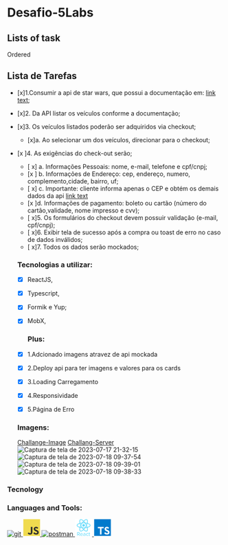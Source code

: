 
# Desafio-5Labs

## Lists of task

Ordered

## Lista de Tarefas

- [x]1.Consumir a api de star wars, que possui a documentação em:
[link text](https://swapi.dev/about);

- [x]2. Da API listar os veículos conforme a documentação;

- [x]3. Os veículos listados poderão ser adquiridos via checkout;
    - [x]a. Ao selecionar um dos veículos, direcionar para o checkout;

- [x ]4. As exigências do check-out serão;
    - [ x] a. Informações Pessoais: nome, e-mail, telefone e cpf/cnpj;
    - [x ] b. Informações de Endereço: cep, endereço, numero, complemento,cidade, bairro, uf;
    - [ x] c. Importante: cliente informa apenas o CEP e obtém os demais dados da api [link text](viacep.com.br)
    - [x ]d. Informações de pagamento: boleto ou cartão (número do cartão,validade, nome impresso e cvv);
    - [ x]5. Os formulários do checkout devem possuir validação (e-mail, cpf/cnpj);
    - [ x]6. Exibir tela de sucesso após a compra ou toast de erro no caso de dados
            inválidos;
    - [ x]7. Todos os dados serão mockados;
            
    ###  Tecnologias a utilizar:
   - [x] ReactJS, 
   - [x] Typescript,
   - [x] Formik e Yup;
   - [x] MobX,
    
     ###  Plus:
   - [x] 1.Adcionado imagens atravez de api mockada 
   - [x] 2.Deploy api para ter imagens e valores para os cards
   - [x] 3.Loading Carregamento
   - [x] 4.Responsividade
   - [x] 5.Página de Erro

    
    ###  Imagens:
  [Challange-Image](https://jdrel-challenge-client.onrender.com/)
  [Challang-Server](https://jdrel-challenge-server.onrender.com)
    ![Captura de tela de 2023-07-17 21-32-15](https://github.com/EwertonFS/JDREL-Challenge/assets/94709800/b8d377ce-ec60-40f8-8862-09fd77763e58)
    ![Captura de tela de 2023-07-18 09-37-54](https://github.com/EwertonFS/JDREL-Challenge/assets/94709800/4d4ebd0e-28d8-44c5-a2e0-2396678763bd)
    ![Captura de tela de 2023-07-18 09-39-01](https://github.com/EwertonFS/JDREL-Challenge/assets/94709800/a215d349-6354-4de6-8c00-2714cca46806)
    ![Captura de tela de 2023-07-18 09-38-33](https://github.com/EwertonFS/JDREL-Challenge/assets/94709800/a8811f28-926a-42e1-9e04-6d8317454915)
    


<h3 align="left">Tecnology</h3>
<p align="left">
</p>

<h3 align="left">Languages and Tools:</h3>
<p align="left"> <a href="https://git-scm.com/" target="_blank" rel="noreferrer"> <img src="https://www.vectorlogo.zone/logos/git-scm/git-scm-icon.svg" alt="git" width="40" height="40"/> </a> <a href="https://developer.mozilla.org/en-US/docs/Web/JavaScript" target="_blank" rel="noreferrer"> <img src="https://raw.githubusercontent.com/devicons/devicon/master/icons/javascript/javascript-original.svg" alt="javascript" width="40" height="40"/> </a> <a href="https://postman.com" target="_blank" rel="noreferrer"> <img src="https://www.vectorlogo.zone/logos/getpostman/getpostman-icon.svg" alt="postman" width="40" height="40"/> </a> <a href="https://reactjs.org/" target="_blank" rel="noreferrer"> <img src="https://raw.githubusercontent.com/devicons/devicon/master/icons/react/react-original-wordmark.svg" alt="react" width="40" height="40"/> </a> <a href="https://www.typescriptlang.org/" target="_blank" rel="noreferrer"> <img src="https://raw.githubusercontent.com/devicons/devicon/master/icons/typescript/typescript-original.svg" alt="typescript" width="40" height="40"/> </a> </p>

